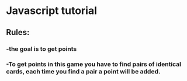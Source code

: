 
# Javascript tutorial #
## Rules: ##
### -the goal is to get points ###
### -To get points in this game you have to find pairs of identical cards, each time you find a pair a point will be added. ###
